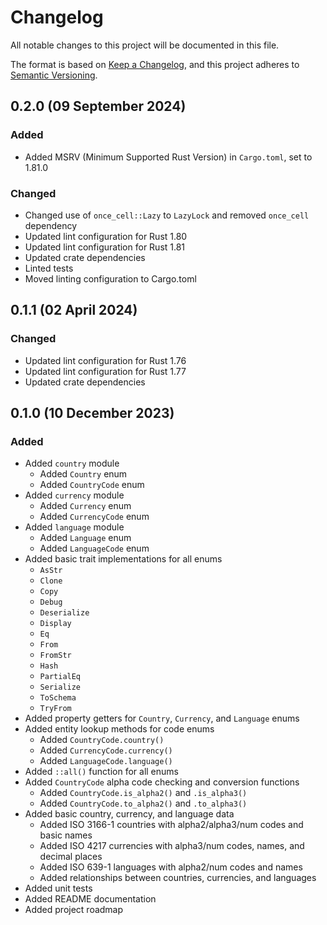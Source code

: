 # Changelog

[Keep a Changelog]:    https://keepachangelog.com/en/1.0.0/
[Semantic Versioning]: https://semver.org/spec/v2.0.0.html

All notable changes to this project will be documented in this file.

The format is based on [Keep a Changelog][], and this project adheres to
[Semantic Versioning][].


## 0.2.0 (09 September 2024)

### Added

  - Added MSRV (Minimum Supported Rust Version) in `Cargo.toml`, set to 1.81.0

### Changed

  - Changed use of `once_cell::Lazy` to `LazyLock` and removed `once_cell`
    dependency
  - Updated lint configuration for Rust 1.80
  - Updated lint configuration for Rust 1.81
  - Updated crate dependencies
  - Linted tests
  - Moved linting configuration to Cargo.toml


## 0.1.1 (02 April 2024)

### Changed

  - Updated lint configuration for Rust 1.76
  - Updated lint configuration for Rust 1.77
  - Updated crate dependencies


## 0.1.0 (10 December 2023)

### Added

  - Added `country` module
      - Added `Country` enum
      - Added `CountryCode` enum
  - Added `currency` module
      - Added `Currency` enum
      - Added `CurrencyCode` enum
  - Added `language` module
      - Added `Language` enum
      - Added `LanguageCode` enum
  - Added basic trait implementations for all enums
      - `AsStr`
      - `Clone`
      - `Copy`
      - `Debug`
      - `Deserialize`
      - `Display`
      - `Eq`
      - `From`
      - `FromStr`
      - `Hash`
      - `PartialEq`
      - `Serialize`
      - `ToSchema`
      - `TryFrom`
  - Added property getters for `Country`, `Currency`, and `Language` enums
  - Added entity lookup methods for code enums
      - Added `CountryCode.country()`
      - Added `CurrencyCode.currency()`
      - Added `LanguageCode.language()`
  - Added `::all()` function for all enums
  - Added `CountryCode` alpha code checking and conversion functions
      - Added `CountryCode.is_alpha2()` and `.is_alpha3()`
      - Added `CountryCode.to_alpha2()` and `.to_alpha3()`
  - Added basic country, currency, and language data
      - Added ISO 3166-1 countries with alpha2/alpha3/num codes and basic names
      - Added ISO 4217 currencies with alpha3/num codes, names, and decimal
        places
      - Added ISO 639-1 languages with alpha2/num codes and names
      - Added relationships between countries, currencies, and languages
  - Added unit tests
  - Added README documentation
  - Added project roadmap


